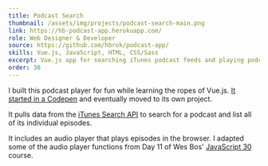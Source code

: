 ```yaml
---
title: Podcast Search
thumbnail: /assets/img/projects/podcast-search-main.png
link: https://hb-podcast-app.herokuapp.com/
role: Web Designer & Developer
source: https://github.com/hbrok/podcast-app/
skills: Vue.js, JavaScript, HTML, CSS/Sass
excerpt: Vue.js app for searching iTunes podcast feeds and playing podcasts.
order: 30
---
```


I built this podcast player for fun while learning the ropes of Vue.js. [It started in a Codepen](https://codepen.io/hbrok/pen/NyNReB) and eventually moved to its own project.

It pulls data from the [iTunes Search API](https://developer.apple.com/library/content/documentation/AudioVideo/Conceptual/iTuneSearchAPI/index.html#//apple_ref/doc/uid/TP40017632-CH3-SW1) to search for a podcast and list all of its individual episodes.

It includes an audio player that plays episodes in the browser. I adapted some of the audio player functions from Day 11 of Wes Bos' [JavaScript 30](https://www.javascript30.com/) course.
 